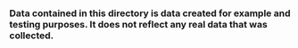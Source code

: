 ### Data contained in this directory is data created for example and testing purposes. It does not reflect any real data that was collected.